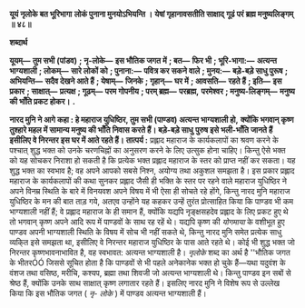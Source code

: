 **यूयं नृलोके बत भूरिभागा** **लोकं पुनाना मुनयोऽभियन्ति ।** **येषां गृहानावसतीति साक्षाद्** **गूढं परं ब्रह्म मनुष्यलिङ्गम् ॥ ४८॥** 

**शब्दार्थ** 

**यूयम्—** **तुम सभी (पांडव)** **; नृ-लोके—** **इस भौतिक जगत में** **; बत—** **फिर भी** **; भूरि-भागा:—** **अत्यन्त भाग्यशाली** **; लोकम्—** **सारे लोकों को** **; पुनाना:—** **पवित्र कर सकने वाले** **; मुनय:—** **बड़े-बड़े साधु पुरूष** **; अभियन्ति—** **सदैव देखने आते हैं** **; येषाम्—** **जिनके** **; गृहान्—** **घर में** **; आवसति—** **रहते हैं** **; इति—** **इस प्रकार** **; साक्षात्—** **प्रत्यक्ष** **; गूढम्—** **परम गोपनीय** **; परम् ब्रह्म—** **परब्रह्म,** **परमेश्वर** **; मनुष्य-लिङ्गम्—** **मनुष्य की भाँति प्रकट होकर।** **.** 

**नारद मुनि ने आगे कहा : हे महाराज युधिष्ठिर, तुम सभी (पाण्डव) अत्यन्त भाग्यशाली हो,** **क्योंकि भगवान् कृष्ण तुश्हारे महल में सामान्य मनुष्य की भाँति निवास करते हैं। बड़े-बड़े साधु** **पुरुष इसे भली-भाँति जानते हैं इसीलिए वे निरन्तर इस घर में आते रहते हैं।** **तात्पर्य :** प्रह्लाद महाराज के कार्यकलापों का श्रवण करने के पश्चात् शुद्ध भक्त को उनके चरणचिह्नों का अनुसरण करने के लिए उत्सुक होना चाहिए। किन्तु ऐसे भक्त को यह सोचकर निराशा हो सकती है कि प्रत्येक भक्त प्रह्लाद महाराज के स्तर को प्राप्त नहीं कर सकता। यह शुद्ध भक्त का स्वभाव है; वह अपने आपको सबसे निश्न, अयोग्य तथा अकुशल समझता है। इस प्रकार प्रह्लाद महाराज के कार्यकलापों की कथा सुनकर प्रह्लाद जैसी ही भक्ति के स्तर पर रहने वाले महाराज युधिष्ठिर ने अपने विनम्र स्थिति के बारे में विनयवश अपने विषय में भी ऐसा ही सोचते रहे होंगे, किन्तु नारद मुनि महाराज युधिष्ठिर के मन की बात ताड़ गये, अतएव उन्होंने यह कहकर उन्हें तुरंत प्रोत्साहित किया कि पाण्डव भी कम भाग्यशाली नहीं हैं; वे प्रह्लाद महाराज के ही समान हैं, क्योंकि यद्यपि नृङ्क्षसहदेव प्रह्लाद के लिए प्रकट हुए थे तो भगवान् कृष्ण अपने आदि रूप में पाण्डवों के साथ रह रहें थे। यद्यपि कृष्ण की *योगमाया* के वशीभूत हुए पाण्डव अपनी भाग्यशाली स्थिति के विषय में सोच भी नहीं सकते थे, किन्तु नारद मुनि समेत प्रत्येक साधु व्यकि्त इसे समझता था, इसीलिए वे निरन्तर महाराज युधिष्ठिर के पास आते रहते थे। कोई भी शुद्ध भक्त जो निरन्तर कृष्णभावनाभावित है, वह स्वभावत: अत्यन्त भाग्यशाली है। *नृलोके* शब्द का अर्थ है ''भौतिक जगत के भीतरÓÓ जिससे सूचित होता है कि पाण्डवों से भी पहले अनेकानेक भक्त हो चुके हैं—यथा यदुवंश के वंशज तथा वसिष्ठ, मरीचि, कश्यप, ब्रह्मा तथा शिवजी जो अत्यन्त भाग्यशाली थे। किन्तु पाण्डव इन सबों से श्रेष्ठ हैं, क्योंकि उनके साथ साक्षात् कृष्ण लगातार रहते हैं। इसलिए नारद मुनि ने विशेष रूप से उल्लेख किया कि इस भौतिक जगत ( *नृ-* *लोके* ) में पाण्डव अत्यन्त भाग्यशाली हैं।  